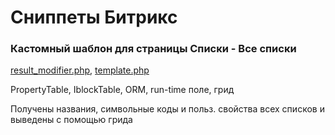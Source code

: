 # Сниппеты Битрикс

### Кастомный шаблон для страницы Списки - Все списки

[result_modifier.php](https://github.com/elisad5791/bx-snippets/blob/main/local/templates/.default/components/bitrix/lists.lists/.default/result_modifier.php),
[template.php](https://github.com/elisad5791/bx-snippets/blob/main/local/templates/.default/components/bitrix/lists.lists/.default/template.php)

PropertyTable, IblockTable, ORM, run-time поле, грид

Получены названия, символьные коды и польз. свойства всех списков и выведены с помощью грида